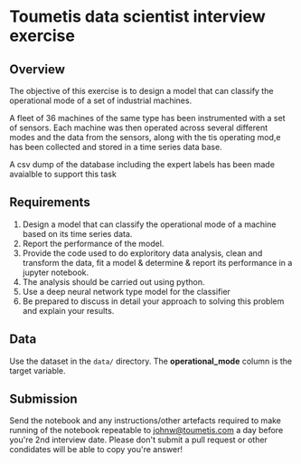 


# Toumetis data scientist interview exercise

## Overview

The objective of this exercise is to design a model that can classify the operational mode of a set of industrial machines. 

A fleet of 36 machines of the same type has been instrumented with a set of sensors. Each machine was then operated across several different modes and the data from the sensors, along with the tis operating mod,e has been collected and stored in a time series data base. 

A csv dump of the database including the expert labels has been made avaialble to support this task

## Requirements

1. Design a model that can classify the operational mode of a machine based on its time series data.
2. Report the performance of the model.
3. Provide the code used to do exploritory data analysis, clean and transform the data, fit a model & determine & report its performance in a jupyter notebook. 
4. The analysis should be carried out using python.
5. Use a deep neural network type model for the classifier
6. Be prepared to discuss in detail your approach to solving this problem and explain your results. 



## Data

Use the dataset in the `data/` directory. The **operational_mode** column is the target variable.

## Submission

Send the notebook and any instructions/other artefacts required to make running of the notebook repeatable to johnw@toumetis.com a day before you're 2nd interview date. Please don't submit a pull request or other condidates will be able to copy you're answer!
